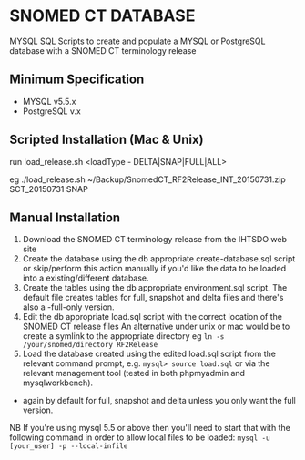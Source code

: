 SNOMED CT DATABASE 
===============
MYSQL SQL Scripts to create and populate a MYSQL or PostgreSQL database with a SNOMED CT terminology release


Minimum Specification
---------------------
- MYSQL v5.5.x
- PostgreSQL v.x

Scripted Installation (Mac & Unix)
----------------------------------
run load_release.sh <rf2 archive location> <schemaName> <loadType - DELTA|SNAP|FULL|ALL>

eg ./load_release.sh ~/Backup/SnomedCT_RF2Release_INT_20150731.zip SCT_20150731 SNAP

Manual Installation
------------
1. Download the SNOMED CT terminology release from the IHTSDO web site
2. Create the database using the db appropriate create-database.sql script or skip/perform this action manually if you'd like the data to be loaded into a existing/different database.
3. Create the tables using the db appropriate environment.sql script.  The default file creates tables for full, snapshot and delta files and there's also a -full-only version.
4. Edit the db appropriate load.sql script with the correct location of the SNOMED CT release files
   An alternative under unix or mac would be to create a symlink to the appropriate directory 
   eg <code>ln -s /your/snomed/directory RF2Release</code>
5. Load the database created using the edited load.sql script from the relevant command prompt, e.g. <code>mysql> source load.sql</code> or via the relevant management tool (tested in both phpmyadmin and mysqlworkbench).
 - again by default for full, snapshot and delta unless you only want the full version.

NB If you're using mysql 5.5 or above then you'll need to start that with the following command in order to allow local files to be loaded: <code>mysql -u &#91;your_user&#93; -p --local-infile</code>
